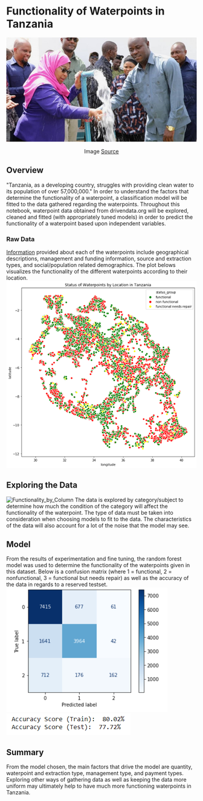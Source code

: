 # Functionality of Waterpoints in Tanzania

![Foundation_Stone_Laying_Ceremony](images/photo1.jpg)
<br><p style="text-align:center;">Image [Source](https://www.maji.go.tz/news/makamu-wa-rais-mhe-samia-suluhu-hassan-aweka-jiwe-la-msingi-mradi-wa-maji-mji-wa-muheza)</p>

## Overview

"Tanzania, as a developing country, struggles with providing clean water to its population of over 57,000,000." In order to understand the factors that determine the functionality of a waterpoint, a classification model will be fitted to the data gathered regarding the waterpoints. Throughout this notebook, waterpoint data obtained from drivendata.org will be explored, cleaned and fitted (with appropriately tuned models) in order to predict the functionality of a waterpoint based upon independent variables.

### Raw Data

[Information](https://www.drivendata.org/competitions/7/pump-it-up-data-mining-the-water-table/page/23/) provided about each of the waterpoints include geographical descriptions, management and funding information, source and extraction types, and social/population related demographics. The plot belows visualizes the functionality of the different waterpoints according to their location.
![Map_of_Waterpoint_Functionality](images/status_by_longlat.png)

## Exploring the Data

![Functionality_by_Column](images/EDA.png)
The data is explored by category/subject to determine how much the condition of the category will affect the functionality of the waterpoint. The type of data must be taken into consideration when choosing models to fit to the data. The characteristics of the data will also account for a lot of the noise that the model may see.


## Model

From the results of experimentation and fine tuning, the random forest model was used to determine the functionality of the waterpoints given in this dataset. Below is a confusion matrix (where 1 = functional, 2 = nonfunctional, 3 = functional but needs repair) as well as the accuracy of the data in regards to a reserved testset.
![Confusion_Matrix_for_DT](images/confusion_dt.png)
![DT_accuracy](images/accuracy_dt.png)


## Summary

From the model chosen, the main factors that drive the model are quantity, waterpoint and extraction type, management type, and payment types. Exploring other ways of gathering data as well as keeping the data more uniform may ultimately help to have much more functioning waterpoints in Tanzania.